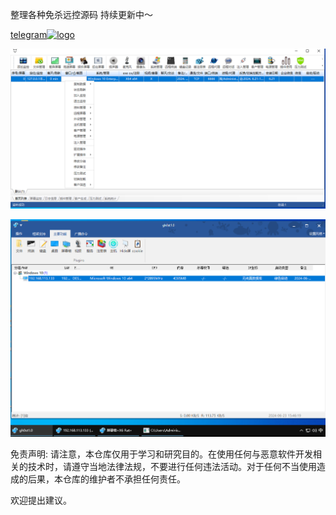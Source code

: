 整理各种免杀远控源码
持续更新中～

[                              telegram![logo](https://telegram.org/img/t_logo_sprite.svg)](https://t.me/debug0o)


 

![Winos](银狐Winos/winos.png)

![worldgh0st](worldgh0st/worldgh0st.png)






                                       




                                       




                                       




                                       




                                       




                                       




                                       



免责声明: 请注意，本仓库仅用于学习和研究目的。在使用任何与恶意软件开发相关的技术时，请遵守当地法律法规，不要进行任何违法活动。对于任何不当使用造成的后果，本仓库的维护者不承担任何责任。





欢迎提出建议。
